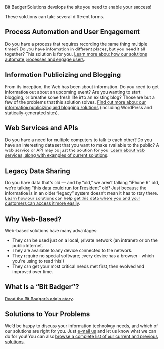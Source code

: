 <p class="home-lead">Bit Badger Solutions develops the site you need to enable your success!</p>

These solutions can take several different forms.

## Process Automation and User Engagement

Do you have a process that requires recording the same thing multiple times? Do you have information in different places, but you need it all together? This solution is for you. [Learn more about how our solutions automate processes and engage users][automation].

## Information Publicizing and Blogging

From its inception, the Web has been about information. Do you need to get information out about an upcoming event? Are you wanting to start blogging, or breathe some fresh life into an existing blog? Those are but a few of the problems that this solution solves. [Find out more about our information publicizing and blogging solutions][information] (including WordPress and statically-generated sites).

## Web Services and APIs

Do you have a need for multiple computers to talk to each other? Do you have an interesting data set that you want to make available to the public? A web service or API may be just the solution for you. [Learn about web services, along with examples of current solutions][services].

## Legacy Data Sharing

Do you have data that's old &mdash; and by &ldquo;old,&rdquo; we aren&rsquo;t talking &ldquo;iPhone 6&rdquo; old, we&rsquo;re talking &ldquo;this data [could run for President][old]&rdquo; old? Just because the information is in an older &ldquo;legacy&rdquo; system doesn&rsquo;t mean it has to stay there. [Learn how our solutions can help get this data where you and your customers can access it more easily][legacy].

## Why Web-Based?

Web-based solutions have many advantages:

- They can be used just on a local, private network (an intranet) or on the public Internet.
- They are available to any device connected to the network.
- They require no special software; every device has a browser - which you're using to read this!)
- They can get your most critical needs met first, then evolved and improved over time.

## What Is a &ldquo;Bit Badger&rdquo;?

[Read the Bit Badger&rsquo;s origin story][origin].

## Solutions to Your Problems

We&rsquo;d be happy to discuss your information technology needs, and which of our solutions are right for you. Just [e-mail us](mailto:daniel@bitbadger.solutions) and let us know what we can do for you! You can also [browse a complete list of our current and previous solutions][solutions].


[automation]: /about/process-automation-solutions "Process Automation Solutions"
[information]: /about/information-publicizing-solutions "Information Publicizing Solutions"
[services]: /about/web-services-solutions "Web Services and API Solutions"
[old]: https://en.wikipedia.org/wiki/Age_of_candidacy#United_States "Age of Candidacy (United States) | Wikipedia"
[legacy]: /about/legacy-data "Legacy Data Sharing Solutions"
[origin]: /about/why-bit-badger "Why Bit Badger?"
[solutions]: /solutions "All Solutions"
